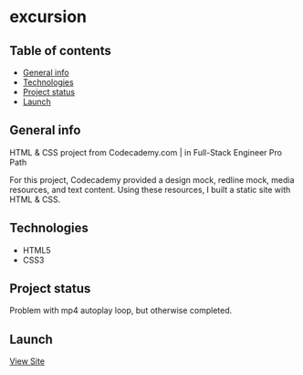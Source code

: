 # excursion

## Table of contents
* [General info](#general-info)
* [Technologies](#technologies)
* [Project status](#project-status)
* [Launch](#launch)

## General info
HTML &amp; CSS project from Codecademy.com | in Full-Stack Engineer Pro Path

For this project, Codecademy provided a design mock, redline mock,  media resources, and text content. Using these resources, I built a static site with HTML & CSS.

## Technologies
- HTML5
- CSS3

## Project status
Problem with mp4 autoplay loop, but otherwise completed.

## Launch
[View Site](https://benjipthompson.github.io/excursion/)
